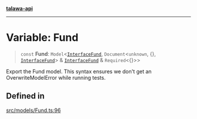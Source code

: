 [**talawa-api**](../../../README.md)

***

# Variable: Fund

> `const` **Fund**: `Model`\<[`InterfaceFund`](../interfaces/InterfaceFund.md), `Document`\<`unknown`, \{\}, [`InterfaceFund`](../interfaces/InterfaceFund.md)\> & [`InterfaceFund`](../interfaces/InterfaceFund.md) & `Required`\<\{\}\>\>

Export the Fund model.
This syntax ensures we don't get an OverwriteModelError while running tests.

## Defined in

[src/models/Fund.ts:96](https://github.com/Suyash878/talawa-api/blob/f376d03c37e9acd046e7cc983947432c95f74442/src/models/Fund.ts#L96)
